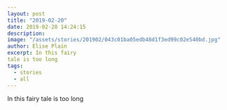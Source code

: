 ```yaml
---
layout: post
title: "2019-02-20"
date: 2019-02-20 14:24:15
description: 
image: "/assets/stories/201902/043c01ba05edb48d1f3ed99c02e540bd.jpg"
author: Elise Plain
excerpt: In this fairy 
tale is too long
tags: 
  - stories
  - all
---
```


In this fairy 
tale is too long
<p></p>
